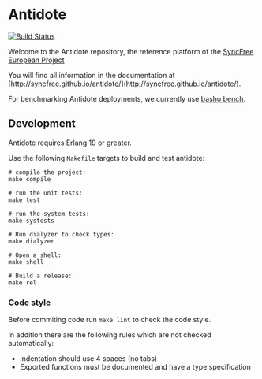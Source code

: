 Antidote
============
[![Build Status](https://travis-ci.org/SyncFree/antidote.svg?branch=master)](https://travis-ci.org/SyncFree/antidote)

Welcome to the Antidote repository, the reference platform of the [SyncFree European Project](https://syncfree.lip6.fr/)

You will find all information in the documentation at [http://syncfree.github.io/antidote/](http://syncfree.github.io/antidote/).

For benchmarking Antidote deployments, we currently use [basho bench](https://github.com/SyncFree/basho_bench/tree/antidote_pb-rebar3-erlang19).



Development
-----------

Antidote requires Erlang 19 or greater.

Use the following `Makefile` targets to build and test antidote:

	# compile the project:
	make compile

	# run the unit tests:
	make test

	# run the system tests:
	make systests

	# Run dialyzer to check types:
	make dialyzer

	# Open a shell:
	make shell

	# Build a release:
	make rel


### Code style

Before commiting code run `make lint` to check the code style.

In addition there are the following rules which are not checked automatically:

- Indentation should use 4 spaces (no tabs)
- Exported functions must be documented and have a type specification


